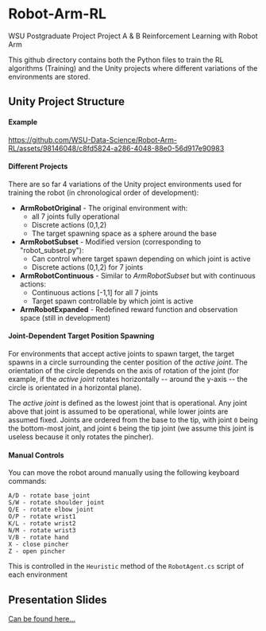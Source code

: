 # Robot-Arm-RL
 WSU Postgraduate Project Project A &amp; B    Reinforcement Learning with Robot Arm

This github directory contains both the Python files to train the RL algorithms (Training\) and the Unity projects where different variations of the environments are stored.

## Unity Project Structure

#### Example

<!-- <figure class="video_container">
  <video controls="true" allowfullscreen="true">
    <source src="docs/videos/robot_subset_joint2_102.mp4" type="video/mp4">
  </video>
</figure> -->



https://github.com/WSU-Data-Science/Robot-Arm-RL/assets/98146048/c8fd5824-a286-4048-88e0-56d917e90983



#### Different Projects

There are so far 4 variations of the Unity project environments used for training the robot (in chronological order of development):

- **ArmRobotOriginal** - The original environment with:
  - all 7 joints fully operational
  - Discrete actions (0,1,2)
  - The target spawning space as a sphere around the base
- **ArmRobotSubset** - Modified version (corresponding to "robot_subset.py"):
	- Can control where target spawn depending on which joint is active
	- Discrete actions (0,1,2) for 7 joints
- **ArmRobotContinuous** - Similar to *ArmRobotSubset* but with continuous actions:
	- Continuous actions [-1,1] for all 7 joints
	- Target spawn controllable by which joint is active
- **ArmRobotExpanded** - Redefined reward function and observation space (still in development)

#### Joint-Dependent Target Position Spawning
For environments that accept active joints to spawn target, the target spawns in a circle surrounding the center position of the *active joint*. 
The orientation of the circle depends on the axis of rotation of the joint (for example, if the *active joint* rotates horizontally -- around the y-axis -- the circle is orientated in a horizontal plane).

The *active joint* is defined as the lowest joint that is operational. Any joint above that joint is assumed to be operational, while lower joints are assumed fixed. Joints are ordered from the base to the tip, with joint `0` being the bottom-most joint, and joint `6` being the tip joint (we assume this joint is useless because it only rotates the pincher).



#### Manual Controls

You can move the robot around manually using the following keyboard commands:

```
A/D - rotate base joint
S/W - rotate shoulder joint
Q/E - rotate elbow joint
O/P - rotate wrist1
K/L - rotate wrist2
N/M - rotate wrist3
V/B - rotate hand
X - close pincher
Z - open pincher
```

This is controlled in the `Heuristic` method of the `RobotAgent.cs` script of each environment


## Presentation Slides

[Can be found here...](napatsaha.github.io/PPB2023/)


